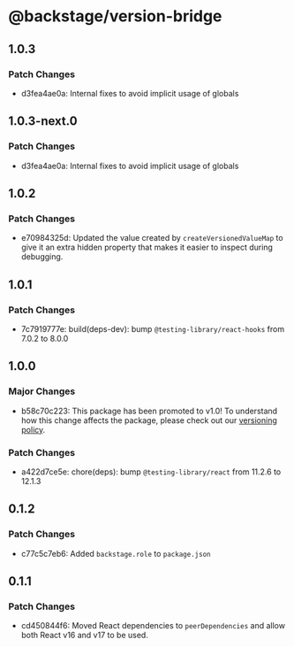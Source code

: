 # @backstage/version-bridge

## 1.0.3

### Patch Changes

- d3fea4ae0a: Internal fixes to avoid implicit usage of globals

## 1.0.3-next.0

### Patch Changes

- d3fea4ae0a: Internal fixes to avoid implicit usage of globals

## 1.0.2

### Patch Changes

- e70984325d: Updated the value created by `createVersionedValueMap` to give it an extra hidden property that makes it easier to inspect during debugging.

## 1.0.1

### Patch Changes

- 7c7919777e: build(deps-dev): bump `@testing-library/react-hooks` from 7.0.2 to 8.0.0

## 1.0.0

### Major Changes

- b58c70c223: This package has been promoted to v1.0! To understand how this change affects the package, please check out our [versioning policy](https://backstage.io/docs/overview/versioning-policy).

### Patch Changes

- a422d7ce5e: chore(deps): bump `@testing-library/react` from 11.2.6 to 12.1.3

## 0.1.2

### Patch Changes

- c77c5c7eb6: Added `backstage.role` to `package.json`

## 0.1.1

### Patch Changes

- cd450844f6: Moved React dependencies to `peerDependencies` and allow both React v16 and v17 to be used.
